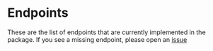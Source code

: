 # Endpoints
These are the list of endpoints that are currently implemented in the package. If you see a missing endpoint, please open an [issue](https://github.com/Jet612/valaw/issues)